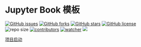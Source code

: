 # Jupyter Book 模板

[![GitHub issues](https://img.shields.io/github/issues/xinetzone/sympy-book)](https://github.com/xinetzone/sympy-book/issues) [![GitHub forks](https://img.shields.io/github/forks/xinetzone/sympy-book)](https://github.com/xinetzone/sympy-book/network) [![GitHub stars](https://img.shields.io/github/stars/xinetzone/sympy-book)](https://github.com/xinetzone/sympy-book/stargazers) [![GitHub license](https://img.shields.io/github/license/xinetzone/sympy-book)](https://github.com/xinetzone/sympy-book/blob/main/LICENSE)  ![repo size](https://img.shields.io/github/repo-size/xinetzone/sympy-book.svg) [![contributors](https://img.shields.io/github/contributors/xinetzone/sympy-book.svg)](https://github.com/xinetzone/sympy-book/graphs/contributors) [![watcher](https://img.shields.io/github/watchers/xinetzone/sympy-book.svg)](https://github.com/xinetzone/sympy-book/watchers) ![](https://github.com/xinetzone/sympy-book/actions/workflows/book-deploy.yml/badge.svg)

[项目启动](start.md)
